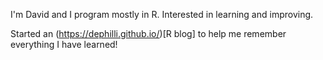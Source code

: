 I'm David and I program mostly in R. Interested in learning and improving.

Started an (https://dephilli.github.io/)[R blog] to help me remember everything I have learned! 

<!---
dephilli/dephilli is a ✨ special ✨ repository because its `README.md` (this file) appears on your GitHub profile.
You can click the Preview link to take a look at your changes.
--->
